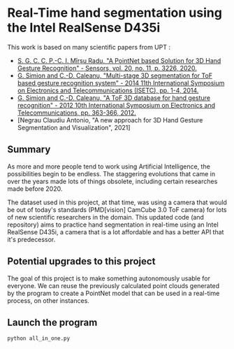 # Real-Time hand segmentation using the Intel RealSense D435i

This work is based on many scientific papers from UPT : 

- [S. G. C. C. P.-C. I. Mîrșu Radu, "A PointNet based Solution for 3D Hand Gesture Recognition" - Sensors, vol. 20, no. 11, p. 3226, 2020.](https://www.mdpi.com/1424-8220/20/11/3226)
- [G. Simion and C.-D. Caleanu, "Multi-stage 3D segmentation for ToF based gesture recognition system" - 2014 11th International Symposium on Electronics and Telecommunications (ISETC), pp. 1-4, 2014.](https://ieeexplore.ieee.org/document/7010800/)
- [G. Simion and C.-D. Caleanu, "A ToF 3D database for hand gesture recognition" - 2012 10th International Symposium on Electronics and Telecommunications, pp. 363-366, 2012.](https://ieeexplore.ieee.org/abstract/document/6408145)
- [Negrau Claudiu Antonio, "A new approach for 3D Hand Gesture Segmentation and Visualization", 2021]

## Summary

As more and more people tend to work using Artificial Intelligence, the possibilities begin to be endless. 
The staggering evolutions that came in over the years made lots of things obsolete, including certain researches made before 2020.

The dataset used in this project, at that time, was using a camera that would be out of today's standards (PMD[vision] CamCube 3.0 ToF camera) for lots of new scientific researchers in the domain.
This updated code (and repository) aims to practice hand segmentation in real-time using an Intel RealSense D435i, a camera that is a lot affordable and has a better API that it's predecessor.

## Potential upgrades to this project

The goal of this project is to make something autonomously usable for everyone. We can reuse the previously calculated point clouds generated by the program to create a PointNet model that can be used in a real-time process, on other instances.

## Launch the program

```
python all_in_one.py
```

